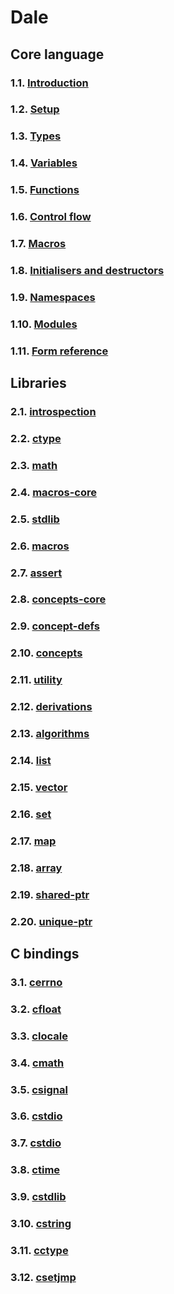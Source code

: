 # Dale

## Core language

### 1.1. [Introduction](./1-1-introduction.md)
### 1.2. [Setup](./1-2-setup.md)
### 1.3. [Types](./1-3-types.md)
### 1.4. [Variables](./1-4-variables.md)
### 1.5. [Functions](./1-5-functions.md)
### 1.6. [Control flow](./1-6-control-flow.md)
### 1.7. [Macros](./1-7-macros.md)
### 1.8. [Initialisers and destructors](./1-8-init-destroy.md)
### 1.9. [Namespaces](./1-9-namespaces.md)
### 1.10. [Modules](./1-10-modules.md)
### 1.11. [Form reference](./1-11-form-reference.md)  

## Libraries

### 2.1. [introspection](./2-1-introspection.md)  
### 2.2. [ctype](./2-2-ctype.md)  
### 2.3. [math](./2-3-math.md)  
### 2.4. [macros-core](./2-4-macros-core.md)  
### 2.5. [stdlib](./2-5-stdlib.md)  
### 2.6. [macros](./2-6-macros.md)  
### 2.7. [assert](./2-7-assert.md)  
### 2.8. [concepts-core](./2-8-concepts-core.md)  
### 2.9. [concept-defs](./2-9-concept-defs.md)  
### 2.10. [concepts](./2-10-concepts.md)  
### 2.11. [utility](./2-11-utility.md)  
### 2.12. [derivations](./2-12-derivations.md)  
### 2.13. [algorithms](./2-13-algorithms.md)  
### 2.14. [list](./2-14-list.md)  
### 2.15. [vector](./2-15-vector.md)  
### 2.16. [set](./2-16-set.md)  
### 2.17. [map](./2-17-map.md)  
### 2.18. [array](./2-18-array.md)  
### 2.19. [shared-ptr](./2-19-shared-ptr.md)  
### 2.20. [unique-ptr](./2-20-unique-ptr.md)  

## C bindings

### 3.1. [cerrno](./3-1-cerrno.md)
### 3.2. [cfloat](./3-2-cfloat.md)
### 3.3. [clocale](./3-3-clocale.md)
### 3.4. [cmath](./3-4-cmath.md)
### 3.5. [csignal](./3-5-csignal.md)
### 3.6. [cstdio](./3-6-cstdio-core.md)
### 3.7. [cstdio](./3-7-cstdio.md)
### 3.8. [ctime](./3-8-ctime.md)
### 3.9. [cstdlib](./3-9-cstdlib.md)
### 3.10. [cstring](./3-10-cstring.md)
### 3.11. [cctype](./3-11-cctype.md)
### 3.12. [csetjmp](./3-12-csetjmp.md)
